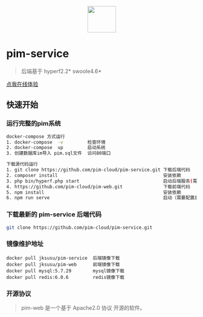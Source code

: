 [comment]: <> ([English]&#40;./README.md&#41; | 中文)

<p align="center"><a href="https://jksusu.cn" target="_blank" rel="noopener noreferrer"><img width="75" height="70" src="http://cdn.jksusu.cn/logo.jpg"></a></p>

[comment]: <> (<p align="center">)

[comment]: <> (  <a href="https://github.com/pim-cloud/pim-web/releases"><img src="https://poser.pugx.org/pim-cloud/pim-web/v/stable"></a>)

[comment]: <> (  <a href="https://www.php.net"><img src="https://img.shields.io/badge/php-%3E=7.4-brightgreen.svg?maxAge=2592000"></a>)

[comment]: <> (  <a href="https://github.com/swoole/swoole-src"><img src="https://img.shields.io/badge/swoole-%3E=4.5-brightgreen.svg?maxAge=2592000"></a>)

[comment]: <> (  <a href="https://github.com/pim-cloud/pim-web/blob/main/LICENSE"><img src=""></a>)

[comment]: <> (</p>)

# pim-service

> 后端基于 hyperf2.2* swoole4.6*

<a href='http://jksusu.cn/passport/login' target="_blank">点我在线体验</a>

## 快速开始

### 运行完整的pim系统

```bash
docker-compose 方式运行
1. docker-compose  -v         检查环境
2. docker-compose  up         启动系统
3. 创建数据库im导入 pim.sql文件  访问80端口
```
```bash
下载源代码运行
1. git clone https://github.com/pim-cloud/pim-service.git 下载后端代码
2. composer install                                       安装依赖
3. php bin/hyperf.php start                               启动后端服务(需要自己配置mysql,redis)
4. https://github.com/pim-cloud/pim-web.git               下载前端代码
5. npm install                                            安装依赖
6. npm run serve                                          启动（需要配置后端http，websocket地址）
```
### 下载最新的 pim-service 后端代码

```bash
git clone https://github.com/pim-cloud/pim-service.git
```

### 镜像维护地址

```
docker pull jksusu/pim-service  后端镜像下载  
docker pull jksusu/pim-web      前端镜像下载 
docker pull mysql:5.7.29        mysql镜像下载
docker pull redis:6.0.6         redis镜像下载
```

### 开源协议

> pim-web 是一个基于 Apache2.0 协议 开源的软件。
